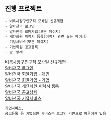 ## 진행 프로젝트

```
- 벼룩시장구인구직 모바일 신규개편
- 알바천국 로그인
- 알바천국 회원가입(모든 페이지)
- 개인회원 이력서 등록(이력서 관련 모든 페이지)
- 기업서비스(모든 페이지)
- 기업회원 공고등록
- 공고상세
```

[벼룩시장구인구직 모바일 신규개편](http://m.findjob.co.kr/)<br>
[알바천국 로그인](https://m.alba.co.kr/login/Login.asp)<br>
[알바천국 회원가입 - 개인](https://sign.alba.co.kr/user/join/JoinRegFormP.asp)<br>
[알바천국 회원가입 - 기업](https://sign.alba.co.kr/user/join/JoinRegFormC.asp)<br>
[알바천국 개인회원 이력서 등록](https://m.alba.co.kr/person/resume/Regist.asp?formtype=NORMAL)<br>
[알바천국 공고상세](http://m.alba.co.kr/job/JobDetail.asp?adid=99004742)<br>
[알바천국 기업서비스](https://m.alba.co.kr/biz/Main.asp)

```
기업서비스, 
공고등록 등 기업회원 서비스는 로그인 기반으로 이루어져 있음
```
